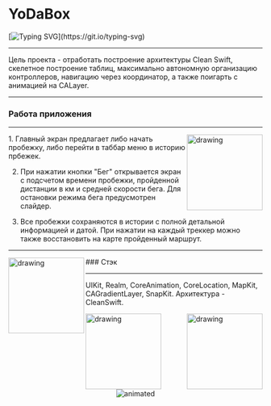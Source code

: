 # YoDaBox
[![Typing SVG](https://readme-typing-svg.herokuapp.com?font=Fira+Code&pause=1000&color=0B9020&width=435&lines=%D0%A1%D0%BB%D0%B5%D0%B4%D0%B8+%D0%B7%D0%B0+%D0%B8%D1%81%D1%82%D0%BE%D1%80%D0%B8%D0%B5%D0%B9+%D1%81%D0%B2%D0%BE%D0%B8%D1%85+%D0%BF%D1%80%D0%BE%D0%B1%D0%B5%D0%B6%D0%B5%D0%BA!)](https://git.io/typing-svg)
***
Цель проекта - отработать построение архитектуры Clean Swift, скелетное построение таблиц, максимально автономную организацию контроллеров, навигацию через координатор, а также поигарть с анимацией на CALayer.
***

### Работа приложения
***
<img align="right" src="https://ie.wampi.ru/2023/03/19/SNIMOK-EKRANA-2023-03-19-V-17.24.20.png" alt="drawing" alt="drawing" style="width:150px;"/> 1. Главный экран предлагает либо начать пробежку, либо перейти в таббар меню в историю прбежек.

2. При нажатии кнопки "Бег" открывается экран с подсчетом времени пробежки, пройденной дистанции в км и средней скорости бега. Для остановки режима бега предусмотрен слайдер.

3. Все пробежки сохраняются в истории с полной детальной информацией и датой. При нажатии на каждый треккер можно также восстановить на карте пройденный маршрут.
***

<img align="left" src="https://ic.wampi.ru/2023/03/19/SNIMOK-EKRANA-2023-03-19-V-17.24.55.png" alt="drawing" alt="drawing" style="width:150px;"/>### Стэк
***
UIKit,
Realm,
CoreAnimation,
CoreLocation,
MapKit,
CAGradientLayer,
SnapKit. 
Архитектура - CleanSwift.

<img align="right" src="https://ie.wampi.ru/2023/03/19/SNIMOK-EKRANA-2023-03-19-V-17.44.58.png" alt="drawing" alt="drawing" style="width:150px;"/>
<img align="left" src="https://im.wampi.ru/2023/03/19/SNIMOK-EKRANA-2023-03-19-V-17.45.44.png" alt="drawing" alt="drawing" style="width:150px;"/>

<p align="center">
  <img src="https://media.giphy.com/media/v1.Y2lkPTc5MGI3NjExNTgzMDRjZDY0ZTcxNTE1NDdjMTQ2OTNmMzExZmE4YjQyMTRjNjM3OSZjdD1n/q6fxjN1L9BUPvlqGUO/giphy.gif" alt="animated"> 



